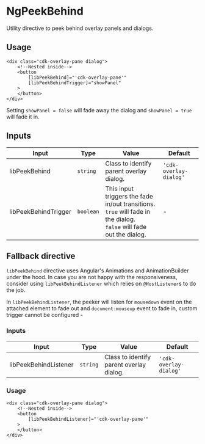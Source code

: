 
  

# NgPeekBehind  

Utility directive to peek behind overlay panels and dialogs.

## Usage

  

	<div class="cdk-overlay-pane dialog">
		<!--Nested inside-->
		<button
			[libPeekBehind]="'cdk-overlay-pane'"
			[libPeekBehindTrigger]="showPanel"
		>
		</button>
	</div>

Setting `showPanel = false` will fade away the dialog and `showPanel = true` will fade it in.


## Inputs
|Input| Type|Value | Default
|--|--|--|--|
|libPeekBehind|`string`| Class to identify parent overlay dialog.|`'cdk-overlay-dialog'`|
|libPeekBehindTrigger|`boolean`| This input triggers the fade in/out transitions. <br />`true` will fade in the dialog. <br />`false` will fade out the dialog.|-|


## Fallback directive
`libPeekBehind` directive uses Angular's Animations and AnimationBuilder under the hood. In case you are not happy with the responsiveness, consider using `libPeekBehindListener` which relies on `@HostListener`s to do the job.

In `libPeekBehindListener`, the peeker will listen for `mousedown` event on the attached element to fade out and `document:mouseup` event to fade in, custom trigger cannot be configured -

### Inputs
|Input| Type|Value | Default
|--|--|--|--|
|libPeekBehindListener|`string`| Class to identify parent overlay dialog.|`'cdk-overlay-dialog'`|

### Usage
	<div class="cdk-overlay-pane dialog">
		<!--Nested inside-->
		<button
			[libPeekBehindListener]="'cdk-overlay-pane'"
		>
		</button>
	</div>

